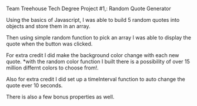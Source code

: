 
Team Treehouse Tech Degree Project #1,: Random Quote Generator

Using the basics of Javascript, I was able to build 5 random quotes into objects and store them in an array.

Then using simple random function to pick an array I was able to display the quote when the button was clicked.

For extra credit I did make the background color change with each new quote.
  *with the random color function I built there is a possibility of over 15 million differnt colors to choose from!.

Also for extra credit I did set up a timeInterval function to auto change the quote ever 10 seconds.

There is also a few bonus properties as well. 
